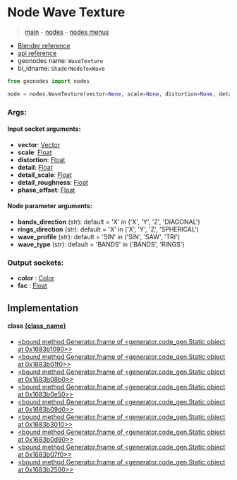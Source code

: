 # Node Wave Texture

> [main](../structure.md) - [nodes](nodes.md) - [nodes menus](nodes_menus.md)

- [Blender reference](https://docs.blender.org/manual/en/latest/modeling/geometry_nodes/texture/wave.html)
- [api reference](https://docs.blender.org/api/current/bpy.types.ShaderNodeTexWave.html)
- geonodes name: `WaveTexture`
- bl_idname: `ShaderNodeTexWave`

```python
from geonodes import nodes

node = nodes.WaveTexture(vector=None, scale=None, distortion=None, detail=None, detail_scale=None, detail_roughness=None, phase_offset=None, bands_direction='X', rings_direction='X', wave_profile='SIN', wave_type='BANDS')
```

### Args:

#### Input socket arguments:

- **vector**: [Vector](Vector.md)
- **scale**: [Float](Float.md)
- **distortion**: [Float](Float.md)
- **detail**: [Float](Float.md)
- **detail_scale**: [Float](Float.md)
- **detail_roughness**: [Float](Float.md)
- **phase_offset**: [Float](Float.md)

#### Node parameter arguments:

- **bands_direction** (str): default = 'X' in ('X', 'Y', 'Z', 'DIAGONAL')
- **rings_direction** (str): default = 'X' in ('X', 'Y', 'Z', 'SPHERICAL')
- **wave_profile** (str): default = 'SIN' in ('SIN', 'SAW', 'TRI')
- **wave_type** (str): default = 'BANDS' in ('BANDS', 'RINGS')

### Output sockets:

- **color** : [Color](Color.md)
- **fac** : [Float](Float.md)

## Implementation

#### class [{class_name}]({class_name}.md)

 - [<bound method Generator.fname of <generator.code_gen.Static object at 0x1683b1090>>](Texture.md#wave-staticmethod)
 - [<bound method Generator.fname of <generator.code_gen.Static object at 0x1683b01f0>>](Texture.md#wave_bands-staticmethod)
 - [<bound method Generator.fname of <generator.code_gen.Static object at 0x1683b08b0>>](Texture.md#wave_rings-staticmethod)
 - [<bound method Generator.fname of <generator.code_gen.Static object at 0x1683b0e50>>](Texture.md#wave_bands_sine-staticmethod)
 - [<bound method Generator.fname of <generator.code_gen.Static object at 0x1683b09d0>>](Texture.md#wave_bands_saw-staticmethod)
 - [<bound method Generator.fname of <generator.code_gen.Static object at 0x1683b3010>>](Texture.md#wave_bands_triangle-staticmethod)
 - [<bound method Generator.fname of <generator.code_gen.Static object at 0x1683b0d90>>](Texture.md#wave_rings_sine-staticmethod)
 - [<bound method Generator.fname of <generator.code_gen.Static object at 0x1683b07f0>>](Texture.md#wave_rings_saw-staticmethod)
 - [<bound method Generator.fname of <generator.code_gen.Static object at 0x1683b2500>>](Texture.md#wave_rings_triangle-staticmethod)
